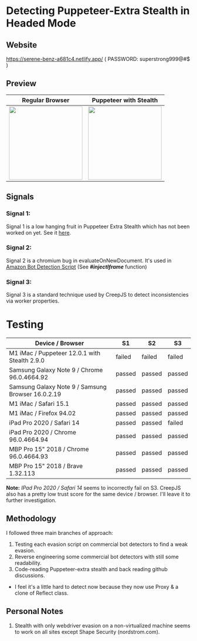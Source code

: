 # Detecting Puppeteer-Extra Stealth in Headed Mode

## Website
https://serene-benz-a681c4.netlify.app/ ( PASSWORD: superstrong999@#$ )

## Preview
| Regular Browser | Puppeteer with Stealth |
|-----------------|------------------------|
|<img src="https://user-images.githubusercontent.com/11026445/145713931-80eec91d-42be-423a-99d7-5a70a58ac2bd.png" width="200">|<img src="https://user-images.githubusercontent.com/11026445/145714077-35426b3d-552a-4af2-84dd-49134212b2b4.png" width="200">|

## Signals

### Signal 1:
Signal 1 is a low hanging fruit in Puppeteer Extra Stealth which has not been worked on yet. See it [here](https://github.com/berstend/puppeteer-extra/pull/565).

### Signal 2:
Signal 2 is a chromium bug in evaluateOnNewDocument. It's used in [Amazon Bot Detection Script](https://github.com/chris124567/commercial-bot-detectors/blob/master/files/amazon.js) (See **#_injectIframe_** function)

### Signal 3:
Signal 3 is a standard technique used by CreepJS to detect inconsistencies via worker properties.

# Testing
| Device / Browser                                  | S1     | S2     | S3     |
|---------------------------------------------------|--------|--------|--------|
| M1 iMac / Puppeteer 12.0.1 with Stealth 2.9.0     | failed | failed | failed |
| Samsung Galaxy Note 9 / Chrome 96.0.4664.92       | passed | passed | passed |
| Samsung Galaxy Note 9 / Samsung Browser 16.0.2.19 | passed | passed | passed |
| M1 iMac / Safari 15.1                             | passed | passed | passed |
| M1 iMac / Firefox 94.02                           | passed | passed | passed |
| iPad Pro 2020 / Safari 14                         | passed | passed | failed |
| iPad Pro 2020 / Chrome 96.0.4664.94               | passed | passed | passed |
| MBP Pro 15" 2018 / Chrome 96.0.4664.93            | passed | passed | passed |
| MBP Pro 15" 2018 / Brave 1.32.113                 | passed | passed | passed |

**Note:** _IPad Pro 2020 / Safari 14_ seems to incorrectly fail on S3. CreepJS also has a pretty low trust score for the same device / browser. I'll leave it to further investigation.

## Methodology
I followed three main branches of approach:
1. Testing each evasion script on commercial bot detectors to find a weak evasion.
1. Reverse engineering some commercial bot detectors with still some readability.
2. Code-reading Puppeteer-extra stealth and back reading github discussions.
  - I feel it's a little hard to detect now because they now use Proxy & a clone of Reflect class.

## Personal Notes
1. Stealth with only webdriver evasion on a non-virtualized machine seems to work on all sites except Shape Security (nordstrom.com).
